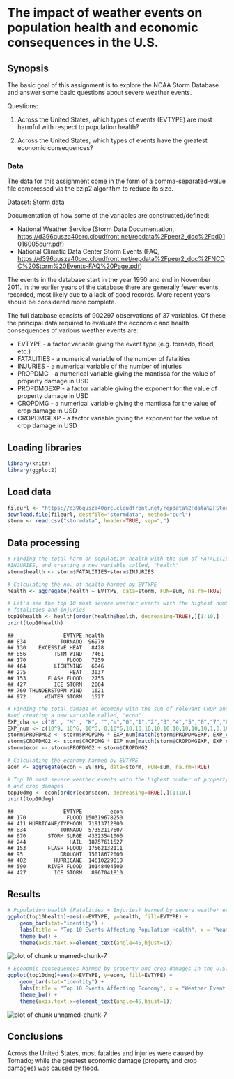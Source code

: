 The impact of weather events on population health and economic consequences in the U.S.
================================================

## Synopsis

The basic goal of this assignment is to explore the NOAA Storm Database and answer some basic questions about severe weather events.

Questions:

1. Across the United States, which types of events (EVTYPE) are most harmful with respect to population health?

2. Across the United States, which types of events have the greatest economic consequences?


### Data

The data for this assignment come in the form of a comma-separated-value file compressed via the bzip2 algorithm to reduce its size.

Dataset: [Storm data](https://d396qusza40orc.cloudfront.net/repdata%2Fdata%2FStormData.csv.bz2)

Documentation of how some of the variables are constructed/defined:

* National Weather Service (Storm Data Documentation, https://d396qusza40orc.cloudfront.net/repdata%2Fpeer2_doc%2Fpd01016005curr.pdf)
* National Climatic Data Center Storm Events (FAQ, https://d396qusza40orc.cloudfront.net/repdata%2Fpeer2_doc%2FNCDC%20Storm%20Events-FAQ%20Page.pdf)

The events in the database start in the year 1950 and end in November 2011. In the earlier years of the database there are generally fewer events recorded, most likely due to a lack of good records. More recent years should be considered more complete.

The full database consists of 902297 observations of 37 variables. Of these the principal data required to evaluate the economic and health consequences of various weather events are:

* EVTYPE - a factor variable giving the event type (e.g. tornado, flood, etc.)
* FATALITIES - a numerical variable of the number of fatalities
* INJURIES - a numerical variable of the number of injuries
* PROPDMG - a numerical variable giving the mantissa for the value of property damage in USD
* PROPDMGEXP - a factor variable giving the exponent for the value of property damage in USD
* CROPDMG - a numerical variable giving the mantissa for the value of crop damage in USD
* CROPDMGEXP - a factor variable giving the exponent for the value of crop damage in USD

## Loading libraries

```r
library(knitr)
library(ggplot2)
```


## Load data 

```r
fileurl <- "https://d396qusza40orc.cloudfront.net/repdata%2Fdata%2FStormData.csv.bz2"
download.file(fileurl, destfile="stormdata", method="curl")
storm <- read.csv("stormdata", header=TRUE, sep=",")
```

## Data processing


```r
# Finding the total harm on population health with the sum of FATALITIES and 
#INJURIES, and creating a new variable called, "health"
storm$health <- storm$FATALITIES+storm$INJURIES

# Calculating the no. of health harmed by EVTYPE
health <- aggregate(health ~ EVTYPE, data=storm, FUN=sum, na.rm=TRUE)

# Let's see the top 10 most severe weather events with the highest number of
# fatalities and injuries
top10health <- health[order(health$health, decreasing=TRUE),][1:10,]
print(top10health)
```

```
##                EVTYPE health
## 834           TORNADO  96979
## 130    EXCESSIVE HEAT   8428
## 856         TSTM WIND   7461
## 170             FLOOD   7259
## 464         LIGHTNING   6046
## 275              HEAT   3037
## 153       FLASH FLOOD   2755
## 427         ICE STORM   2064
## 760 THUNDERSTORM WIND   1621
## 972      WINTER STORM   1527
```


```r
# Finding the total damage on ecomony with the sum of relevant CROP and PROP variables, 
#and creating a new variable called, "econ"
EXP_cha <- c("B" , "M" , "K", "","m","0","1","2","3","4","5","6","7","8","+","-","H","h","?")
EXP_num <- c(10^9, 10^6, 10^3, 0,10^6,10,10,10,10,10,10,10,10,10,1,0,100,100,0)
storm$PROPDMG2 <- storm$PROPDMG * EXP_num[match(storm$PROPDMGEXP, EXP_cha)]
storm$CROPDMG2 <- storm$CROPDMG * EXP_num[match(storm$CROPDMGEXP, EXP_cha)]
storm$econ <- storm$PROPDMG2 + storm$CROPDMG2

# Calculating the economy harmed by EVTYPE
econ <- aggregate(econ ~ EVTYPE, data=storm, FUN=sum, na.rm=TRUE)

# Top 10 most severe weather events with the highest number of property 
# and crop damages
top10dmg <- econ[order(econ$econ, decreasing=TRUE),][1:10,]
print(top10dmg)
```

```
##                EVTYPE         econ
## 170             FLOOD 150319678250
## 411 HURRICANE/TYPHOON  71913712800
## 834           TORNADO  57352117607
## 670       STORM SURGE  43323541000
## 244              HAIL  18757611527
## 153       FLASH FLOOD  17562132111
## 95            DROUGHT  15018672000
## 402         HURRICANE  14610229010
## 590       RIVER FLOOD  10148404500
## 427         ICE STORM   8967041810
```

## Results


```r
# Population health (Fatalities + Injuries) harmed by severe weather events in the U.S.
ggplot(top10health)+aes(x=EVTYPE, y=health, fill=EVTYPE) +
    geom_bar(stat="identity") + 
    labs(title = "Top 10 Events Affecting Population Health", x = "Weather Event Type", y = "Total number of Fatalities/Injuries") +
    theme_bw() +
    theme(axis.text.x=element_text(angle=45,hjust=1))
```

![plot of chunk unnamed-chunk-7](figure/unnamed-chunk-7-1.png)

```r
# Economic consequences harmed by property and crop damages in the U.S.
ggplot(top10dmg)+aes(x=EVTYPE, y=econ, fill=EVTYPE) +
    geom_bar(stat="identity") + 
    labs(title = "Top 10 Events Affecting Economy", x = "Weather Event Type", y = "Total Property/Crop Damage (USD)") +
    theme_bw() +
    theme(axis.text.x=element_text(angle=45,hjust=1))
```

![plot of chunk unnamed-chunk-7](figure/unnamed-chunk-7-2.png)

## Conclusions
Across the United States, most fatalties and injuries were caused by Tornado; while the greatest economic damage (property and crop damages) was caused by flood. 


